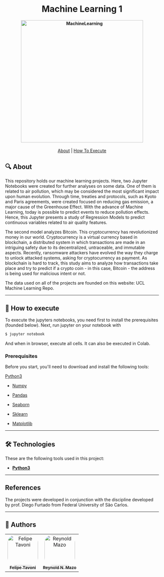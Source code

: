 <h1 align="center"> 
  Machine Learning 1
</h1>

<h4 align="center">
    <img alt="MachineLearning" title="#MachineLearning" src="https://www.bbva.com/wp-content/uploads/2019/11/machine-learning.jpg" width="400px;" />
</h4>

<p align="center">
  <a href="#-About">About</a> |
  <a href="#-How-To-Execute">How To Execute</a>
</p>

## 🔍 About

This repository holds our machine learning projects. Here, two Jupyter Notebooks were created for further analyses on some data. One of them is related to air pollution, which may be considered the most significant impact upon human evolution. Through time, treaties and protocols, such as Kyoto and Paris agreements, were created focused on reducing gas emission, a major cause of the Greenhouse Effect. With the advance of Machine Learning, today is possible to predict events to reduce pollution effects. Hence, this Jupyter presents a study of Regression Models to predict continuous variables related to air quality features. 

The second model analyzes Bitcoin. This cryptocurrency has revolutionized money in our world. Cryptocurrency is a virtual currency based in blockchain, a distributed system in which transactions are made in an intriguing safety due to its decentralized, untraceable, and immutable aspects. Recently, ransomware attackers have evolved the way they charge to unlock attacked systems, asking for cryptocurrency as payment. As blockchain is hard to track, this study aims to analyze how transactions take place and try to predict if a crypto coin - in this case, Bitcoin - the address is being used for malicious intent or not.

The data used on all of the projects are founded on this website: UCL Machine Learning Repo.

---

## 🚀 How to execute

To execute the jupyters notebooks, you need first to install the prerequisites (founded below). Next, run jupyter on your notebook with

```bash
$ jupyter notebook
```

And when in browser, execute all cells. It can also be executed in Colab.

### Prerequisites

Before you start, you'll need to download and install the following tools:

[Python3](https://www.python.org/downloads/)

- [Numpy](https://numpy.org/)

- [Pandas](https://pandas.pydata.org/)

- [Seaborn](https://seaborn.pydata.org/)

- [Sklearn](https://scikit-learn.org/stable/)

- [Matplotlib](https://matplotlib.org/)

---

## 🛠 Technologies

These are the following tools used in this project:

- **[Python3](https://www.python.org/)**

---

## References

The projects were developed in conjunction with the discipline developed by prof. Diego Furtado from Federal University of São Carlos.

---

## 🦸 Authors

<table>
  <tr>
    <td align="center">
      <a href="#">
        <img style="border-radius: 25%" src="https://avatars.githubusercontent.com/u/56005905?v=4" width="100px;" alt="Felipe Tavoni"/><br>
        <sub>
          <b>Felipe Tavoni</b>
        </sub>
      </a>
    </td>
    <td align="center">
      <a href="#">
        <img style="border-radius: 25%" src="https://avatars.githubusercontent.com/u/37456066?v=4" width="100px;" alt="Reynold Mazo"/><br>
        <sub>
          <b>Reynold N. Mazo</b>
        </sub>
      </a>
    </td>
  </tr>
</table>

<!-- ---

## 📝 Licença

Este projeto esta sobe a licença [MIT](./LICENSE).

--- -->